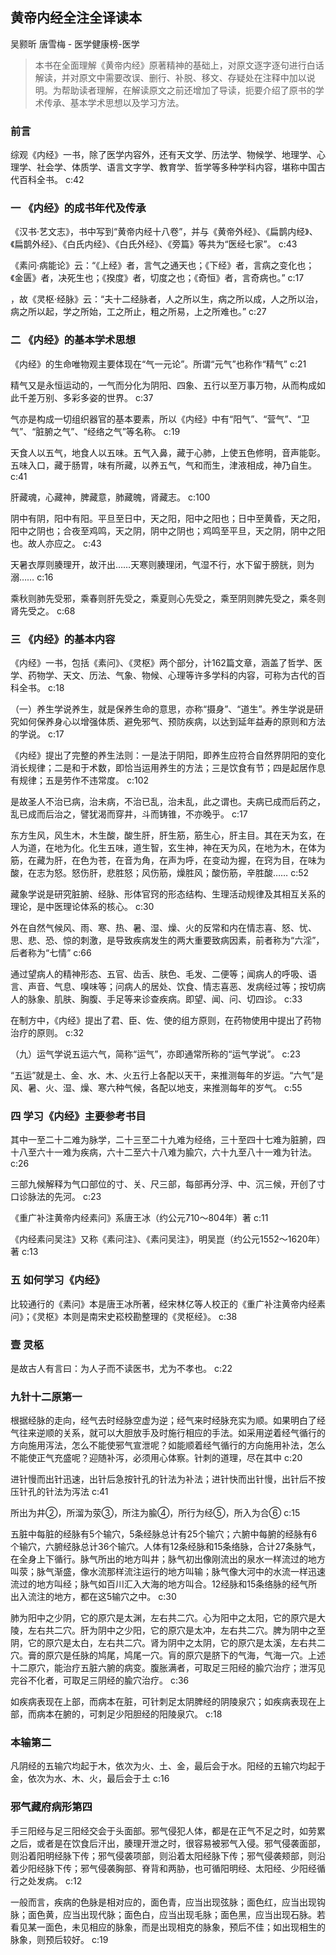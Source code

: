 ## 黄帝内经全注全译读本

吴颢昕 唐雪梅  -  医学健康榜-医学

> 本书在全面理解《黄帝内经》原著精神的基础上，对原文逐字逐句进行白话解读，并对原文中需要改误、删行、补脱、移文、存疑处在注释中加以说明。为帮助读者理解，在解读原文之前还增加了导读，扼要介绍了原书的学术传承、基本学术思想以及学习方法。


### 前言

综观《内经》一书，除了医学内容外，还有天文学、历法学、物候学、地理学、心理学、社会学、体质学、语言文字学、教育学、哲学等多种学科内容，堪称中国古代百科全书。 c:42

### 一 《内经》的成书年代及传承

《汉书·艺文志》，书中写到“黄帝内经十八卷”，并与《黄帝外经》、《扁鹊内经》、《扁鹊外经》、《白氏内经》、《白氏外经》、《旁篇》等共为“医经七家”。 c:43

《素问·病能论》云：“《上经》者，言气之通天也；《下经》者，言病之变化也；《金匮》者，决死生也；《揆度》者，切度之也；《奇恒》者，言奇病也。” c:17

，故《灵枢·经脉》云：“夫十二经脉者，人之所以生，病之所以成，人之所以治，病之所以起，学之所始，工之所止，粗之所易，上之所难也。” c:27

### 二 《内经》的基本学术思想

《内经》的生命唯物观主要体现在“气一元论”。所谓“元气”也称作“精气” c:21

精气又是永恒运动的，一气而分化为阴阳、四象、五行以至万事万物，从而构成如此千差万别、多彩多姿的世界。 c:37

气亦是构成一切组织器官的基本要素，所以《内经》中有“阳气”、“营气”、“卫气”、“脏腑之气”、“经络之气”等名称。 c:19

天食人以五气，地食人以五味。五气入鼻，藏于心肺，上使五色修明，音声能彰。五味入口，藏于肠胃，味有所藏，以养五气，气和而生，津液相成，神乃自生。 c:41

肝藏魂，心藏神，脾藏意，肺藏魄，肾藏志。 c:100

阴中有阴，阳中有阳。平旦至日中，天之阳，阳中之阳也；日中至黄昏，天之阳，阳中之阴也；合夜至鸡鸣，天之阴，阴中之阴也；鸡鸣至平旦，天之阴，阴中之阳也。故人亦应之。 c:43

天暑衣厚则腠理开，故汗出……天寒则腠理闭，气湿不行，水下留于膀胱，则为溺…… c:16

乘秋则肺先受邪，乘春则肝先受之，乘夏则心先受之，乘至阴则脾先受之，乘冬则肾先受之。 c:68

### 三 《内经》的基本内容

《内经》一书，包括《素问》、《灵枢》两个部分，计162篇文章，涵盖了哲学、医学、药物学、天文、历法、气象、物候、心理等许多学科的内容，可称为古代的百科全书。 c:18

（一）养生学说养生，就是保养生命的意思，亦称“摄身”、“道生”。养生学说是研究如何保养身心以增强体质、避免邪气、预防疾病，以达到延年益寿的原则和方法的学说。 c:17

《内经》提出了完整的养生法则：一是法于阴阳，即养生应符合自然界阴阳的变化消长规律；二是和于术数，即恰当运用养生的方法；三是饮食有节；四是起居作息有规律；五是劳作不违常度。 c:102

是故圣人不治已病，治未病，不治已乱，治未乱，此之谓也。夫病已成而后药之，乱已成而后治之，譬犹渴而穿井，斗而铸锥，不亦晚乎。 c:17

东方生风，风生木，木生酸，酸生肝，肝生筋，筋生心，肝主目。其在天为玄，在人为道，在地为化。化生五味，道生智，玄生神，神在天为风，在地为木，在体为筋，在藏为肝，在色为苍，在音为角，在声为呼，在变动为握，在窍为目，在味为酸，在志为怒。怒伤肝，悲胜怒；风伤筋，燥胜风；酸伤筋，辛胜酸…… c:52

藏象学说是研究脏腑、经脉、形体官窍的形态结构、生理活动规律及其相互关系的理论，是中医理论体系的核心。 c:30

外在自然气候风、雨、寒、热、暑、湿、燥、火的反常和内在情志喜、怒、忧、思、悲、恐、惊的刺激，是导致疾病发生的两大重要致病因素，前者称为“六淫”，后者称为“七情” c:66

通过望病人的精神形态、五官、齿舌、肤色、毛发、二便等；闻病人的呼吸、语言、声音、气息、嗅味等；问病人的居处、饮食、情志喜恶、发病经过等；按切病人的脉象、肌肤、胸腹、手足等来诊查疾病。即望、闻、问、切四诊。 c:33

在制方中，《内经》提出了君、臣、佐、使的组方原则，在药物使用中提出了药物治疗的原则。 c:32

（九）运气学说五运六气，简称“运气”，亦即通常所称的“运气学说”。 c:23

“五运”就是土、金、水、木、火五行上各配以天干，来推测每年的岁运。“六气”是风、暑、火、湿、燥、寒六种气候，各配以地支，来推测每年的岁气。 c:55

### 四 学习《内经》主要参考书目

其中一至二十二难为脉学，二十三至二十九难为经络，三十至四十七难为脏腑，四十八至六十一难为疾病，六十二至六十八难为腧穴，六十九至八十一难为针法。 c:26

三部九候解释为气口部位的寸、关、尺三部，每部再分浮、中、沉三候，开创了寸口诊脉法的先河。 c:23

《重广补注黄帝内经素问》系唐王冰（约公元710～804年）著 c:11

《内经素问吴注》又称《素问注》、《素问吴注》，明吴崑（约公元1552～1620年）著 c:13

### 五 如何学习《内经》

比较通行的《素问》本是唐王冰所著，经宋林亿等人校正的《重广补注黄帝内经素问》；《灵枢》本则是南宋史崧校勘整理的《灵枢经》。 c:38

### 壹 灵柩

是故古人有言曰：为人子而不读医书，尤为不孝也。 c:22

### 九针十二原第一

根据经脉的走向，经气去时经脉空虚为逆；经气来时经脉充实为顺。如果明白了经气往来逆顺的关系，就可以大胆放手及时施行相应的手法。如采用逆着经气循行的方向施用泻法，怎么不能使邪气宣泄呢？如能顺着经气循行的方向施用补法，怎么不能使正气充盛呢？迎随补泻，必须用心体察。针刺的道理，尽在其中 c:20

进针慢而出针迅速，出针后急按针孔的针法为补法；进针快而出针慢，出针后不按压针孔的针法为泻法 c:41

所出为井②，所溜为荥③，所注为腧④，所行为经⑤，所入为合⑥ c:15

五脏中每脏的经脉有5个输穴，5条经脉总计有25个输穴；六腑中每腑的经脉有6个输穴，六腑经脉总计36个输穴。人体有12条经脉和15条络脉，合计27条脉气，在全身上下循行。脉气所出的地方叫井；脉气初出像刚流出的泉水一样流过的地方叫荥；脉气渐盛，像水流那样流注运行的地方叫输；脉气像大河中的水流一样迅速流过的地方叫经；脉气如百川汇入大海的地方叫合。12经脉和15条络脉的经气所出入流注的地方，都在这5输穴之中。 c:30

肺为阳中之少阴，它的原穴是太渊，左右共二穴。心为阳中之太阳，它的原穴是大陵，左右共二穴。肝为阴中之少阳，它的原穴是太冲，左右共二穴。脾为阴中之至阴，它的原穴是太白，左右共二穴。肾为阴中之太阴，它的原穴是太溪，左右共二穴。膏的原穴是任脉的鸠尾，鸠尾一穴。肓的原穴是脐下的气海，气海一穴。上述十二原穴，能治疗五脏六腑的病变。腹胀满者，可取足三阳经的腧穴治疗；泄泻见完谷不化者，可取足三阴经的腧穴治疗。 c:36

如疾病表现在上部，而病本在脏，可针刺足太阴脾经的阴陵泉穴；如疾病表现在上部，而病本在腑的，可刺足少阳胆经的阳陵泉穴。 c:18

### 本输第二

凡阴经的五输穴均起于木，依次为火、土、金，最后会于水。阳经的五输穴均起于金，依次为水、木、火，最后会于土 c:16

### 邪气藏府病形第四

手三阳经与足三阳经交会于头面部。邪气侵犯人体，都是在正气不足之时，如劳累之后，或者是在饮食后汗出，腠理开泄之时，很容易被邪气入侵。邪气侵袭面部，则沿着阳明经脉下传；邪气侵袭项部，则沿着太阳经脉下传；邪气侵袭颊部，则沿着少阳经脉下传；邪气侵袭胸部、脊背和两胁，也可循阳明经、太阳经、少阳经循行之处发病。
 c:12

一般而言，疾病的色脉是相对应的，面色青，应当出现弦脉；面色红，应当出现钩脉；面色黄，应当出现代脉；面色白，应当出现毛脉；面色黑，应当出现石脉。若看见某一面色，未见相应的脉象，而是出现相克的脉象，预后不佳；如出现相生的脉象，则预后较好。 c:19